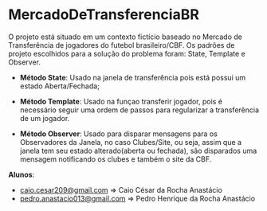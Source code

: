 # MercadoDeTransferenciaBR

O projeto está situado em um contexto fictício baseado no Mercado de Transferência de jogadores do 
futebol brasileiro/CBF. 
Os padrões de projeto escolhidos para a solução do problema foram: 
State, Template e Observer.

* **Método State**: Usado na janela de transferência pois está possui um estado Aberta/Fechada;

* **Método Template**: Usado na funçao transferir jogador, pois é necessário seguir uma ordem de passos
para regularizar a transferência de um jogador.

* **Método Observer**: Usado para disparar mensagens para os Observadores da Janela, no caso Clubes/Site,
ou seja, assim que a janela tem seu estado alterado(aberta ou fechada), são disparados uma mensagem 
notificando os clubes e também o site da CBF.



**Alunos**:
* caio.cesar209@gmail.com => Caio César da Rocha Anastácio
* pedro.anastacio013@gmail.com => Pedro Henrique da Rocha Anastácio
 
